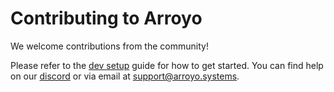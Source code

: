 # Contributing to Arroyo

We welcome contributions from the community!

Please refer to the [dev setup](https://doc.arroyo.dev/developing/dev-setup) guide for how to get started. You can
find help on our [discord](https://doc.arroyo.dev/developing/dev-setup) or via email at
[support@arroyo.systems](mailto:support@arroyo.systems).

